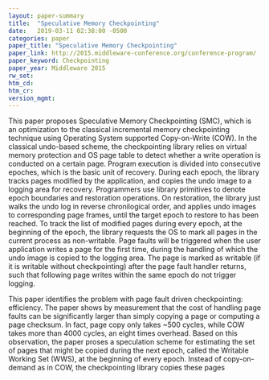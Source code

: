 ```yaml
---
layout: paper-summary
title:  "Speculative Memory Checkpointing"
date:   2019-03-11 02:38:00 -0500
categories: paper
paper_title: "Speculative Memory Checkpointing"
paper_link: http://2015.middleware-conference.org/conference-program/
paper_keyword: Checkpointing
paper_year: Middleware 2015
rw_set: 
htm_cd: 
htm_cr: 
version_mgmt: 
---
```


This paper proposes Speculative Memory Checkpointing (SMC), which is an optimization to the classical incremental memory 
checkpointing technique using Operating System supported Copy-on-Write (COW). In the classical undo-based scheme, the 
checkpointing library relies on virtual memory protection and OS page table to detect whether a write operation is conducted 
on a certain page. Program execution is divided into consecutive epoches, which is the basic unit of recovery. During each 
epoch, the library tracks pages modified by the application, and copies the undo image to a logging area for recovery. 
Programmers use library primitives to denote epoch boundaries and restoration operations. On restoration, the library just
walks the undo log in reverse chronilogical order, and applies undo images to corresponding page frames, until the target 
epoch to restore to has been reached. To track the list of modified pages during every epoch, at the beginning of the epoch,
the library requests the OS to mark all pages in the current process as non-writable. Page faults will be triggered when
the user application writes a page for the first time, during the handling of which the undo image is copied to the 
logging area. The page is marked as writable (if it is writable without checkpointing) after the page fault handler returns,
such that following page writes within the same epoch do not trigger logging.

This paper identifies the problem with page fault driven checkpointing: efficiency. The paper shows by measurement that 
the cost of handling page faults can be significantly larger than simply copying a page or computing a page checksum. 
In fact, page copy only takes ~500 cycles, while COW takes more than 4000 cycles, an eight times overhead. Based on this
observation, the paper proses a speculation scheme for estimating the set of pages that might be copied during the next
epoch, called the Writable Working Set (WWS), at the beginning of every epoch. Instead of copy-on-demand as in COW, the 
checkpointing library copies these pages 